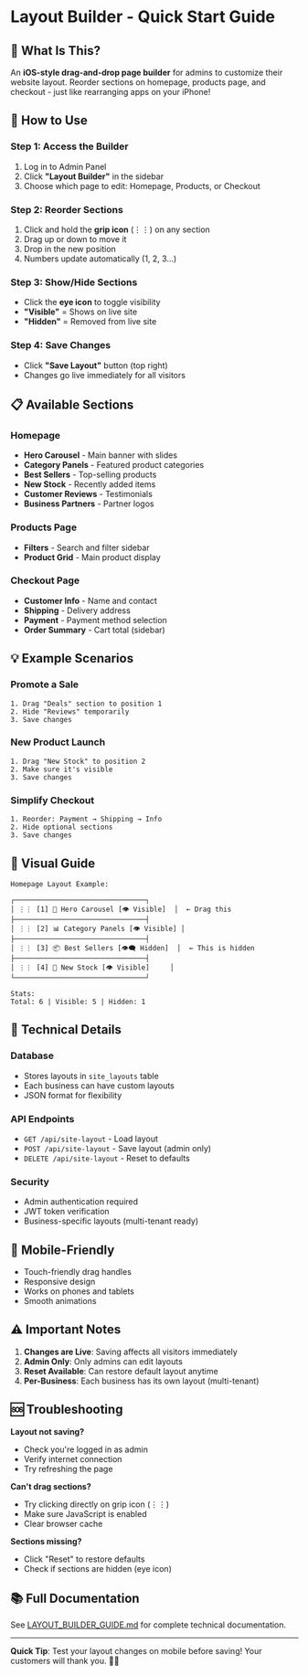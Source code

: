 # Layout Builder - Quick Start Guide

## 🎯 What Is This?

An **iOS-style drag-and-drop page builder** for admins to customize their website layout. Reorder sections on homepage, products page, and checkout - just like rearranging apps on your iPhone!

## 🚀 How to Use

### Step 1: Access the Builder
1. Log in to Admin Panel
2. Click **"Layout Builder"** in the sidebar
3. Choose which page to edit: Homepage, Products, or Checkout

### Step 2: Reorder Sections
1. Click and hold the **grip icon** (⋮⋮) on any section
2. Drag up or down to move it
3. Drop in the new position
4. Numbers update automatically (1, 2, 3...)

### Step 3: Show/Hide Sections
- Click the **eye icon** to toggle visibility
- **"Visible"** = Shows on live site
- **"Hidden"** = Removed from live site

### Step 4: Save Changes
- Click **"Save Layout"** button (top right)
- Changes go live immediately for all visitors

## 📋 Available Sections

### Homepage
- **Hero Carousel** - Main banner with slides
- **Category Panels** - Featured product categories
- **Best Sellers** - Top-selling products
- **New Stock** - Recently added items
- **Customer Reviews** - Testimonials
- **Business Partners** - Partner logos

### Products Page
- **Filters** - Search and filter sidebar
- **Product Grid** - Main product display

### Checkout Page
- **Customer Info** - Name and contact
- **Shipping** - Delivery address
- **Payment** - Payment method selection
- **Order Summary** - Cart total (sidebar)

## 💡 Example Scenarios

### Promote a Sale
```
1. Drag "Deals" section to position 1
2. Hide "Reviews" temporarily
3. Save changes
```

### New Product Launch
```
1. Drag "New Stock" to position 2
2. Make sure it's visible
3. Save changes
```

### Simplify Checkout
```
1. Reorder: Payment → Shipping → Info
2. Hide optional sections
3. Save changes
```

## 🎨 Visual Guide

```
Homepage Layout Example:

┌────────────────────────────────┐
│ ⋮⋮ [1] 📐 Hero Carousel [👁 Visible]  │  ← Drag this
├────────────────────────────────┤
│ ⋮⋮ [2] 📊 Category Panels [👁 Visible] │
├────────────────────────────────┤
│ ⋮⋮ [3] 📦 Best Sellers [👁️‍🗨️ Hidden]  │  ← This is hidden
├────────────────────────────────┤
│ ⋮⋮ [4] 🌟 New Stock [👁 Visible]     │
└────────────────────────────────┘

Stats:
Total: 6 | Visible: 5 | Hidden: 1
```

## 🔧 Technical Details

### Database
- Stores layouts in `site_layouts` table
- Each business can have custom layouts
- JSON format for flexibility

### API Endpoints
- `GET /api/site-layout` - Load layout
- `POST /api/site-layout` - Save layout (admin only)
- `DELETE /api/site-layout` - Reset to defaults

### Security
- Admin authentication required
- JWT token verification
- Business-specific layouts (multi-tenant ready)

## 📱 Mobile-Friendly

- Touch-friendly drag handles
- Responsive design
- Works on phones and tablets
- Smooth animations

## ⚠️ Important Notes

1. **Changes are Live**: Saving affects all visitors immediately
2. **Admin Only**: Only admins can edit layouts
3. **Reset Available**: Can restore default layout anytime
4. **Per-Business**: Each business has its own layout (multi-tenant)

## 🆘 Troubleshooting

**Layout not saving?**
- Check you're logged in as admin
- Verify internet connection
- Try refreshing the page

**Can't drag sections?**
- Try clicking directly on grip icon (⋮⋮)
- Make sure JavaScript is enabled
- Clear browser cache

**Sections missing?**
- Click "Reset" to restore defaults
- Check if sections are hidden (eye icon)

## 📚 Full Documentation

See [LAYOUT_BUILDER_GUIDE.md](./LAYOUT_BUILDER_GUIDE.md) for complete technical documentation.

---

**Quick Tip**: Test your layout changes on mobile before saving! Your customers will thank you. 📱✨
